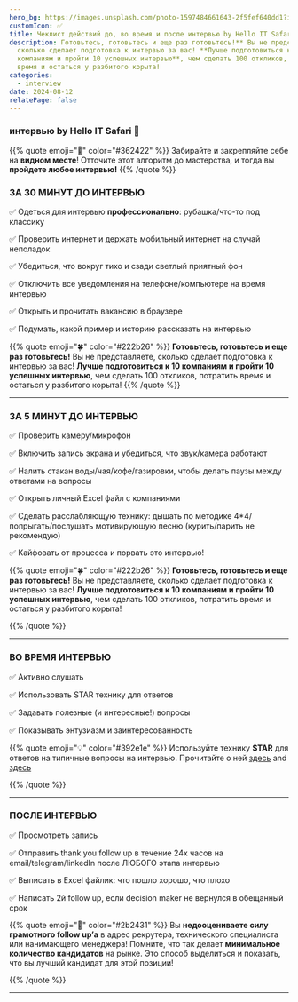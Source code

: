 ```yaml
---
hero_bg: https://images.unsplash.com/photo-1597484661643-2f5fef640dd1?ixlib=rb-4.0.3&q=85&fm=jpg&crop=entropy&cs=srgb&w=3600
customIcon: ✅
title: Чеклист действий до, во время и после интервью by Hello IT Safari 🦖
description: Готовьтесь, готовьтесь и еще раз готовьтесь!** Вы не представляете,
  сколько сделает подготовка к интервью за вас! **Лучше подготовиться к 10
  компаниям и пройти 10 успешных интервью**, чем сделать 100 откликов, потратить
  время и остаться у разбитого корыта!
categories:
  - interview
date: 2024-08-12
relatePage: false
---
```


### интервью by Hello IT Safari 🦖

{{% quote emoji="📌" color="#362422" %}}
Забирайте и закрепляйте себе на **видном месте**! Отточите этот алгоритм до мастерства, и тогда вы **пройдете любое интервью!**
{{% /quote %}}

### ЗА 30 МИНУТ ДО ИНТЕРВЬЮ

✅ Одеться для интервью **профессионально**: рубашка/что-то под классику

✅ Проверить интернет и держать мобильный интернет на случай неполадок

✅ Убедиться, что вокруг тихо и сзади светлый приятный фон

✅ Отключить все уведомления на телефоне/компьютере на время интервью

✅ Открыть и прочитать вакансию в браузере

✅ Подумать, какой пример и историю рассказать на интервью

{{% quote emoji="🍀" color="#222b26" %}}
**Готовьтесь, готовьтесь и еще раз готовьтесь!** Вы не представляете, сколько сделает подготовка к интервью за вас! **Лучше подготовиться к 10 компаниям и пройти 10 успешных интервью**, чем сделать 100 откликов, потратить время и остаться у разбитого корыта!
{{% /quote %}}

---

### ЗА 5 МИНУТ ДО ИНТЕРВЬЮ

✅ Проверить камеру/микрофон

✅ Включить запись экрана и убедиться, что звук/камера работают

✅ Налить стакан воды/чая/кофе/газировки, чтобы делать паузы между ответами на вопросы

✅ Открыть личный Excel файл с компаниями

✅ Сделать расслабляющую технику: дышать по методике 4\*4/попрыгать/послушать мотивирующую песню (курить/парить не рекомендую)

✅ Кайфовать от процесса и порвать это интервью!

{{% quote emoji="🍀" color="#222b26" %}}
**Готовьтесь, готовьтесь и еще раз готовьтесь!** Вы не представляете, сколько сделает подготовка к интервью за вас! **Лучше подготовиться к 10 компаниям и пройти 10 успешных интервью**, чем сделать 100 откликов, потратить время и остаться у разбитого корыта!

{{% /quote %}}

---

### ВО ВРЕМЯ ИНТЕРВЬЮ

✅ Активно слушать

✅ Использовать STAR технику для ответов

✅ Задавать полезные (и интересные!) вопросы

✅ Показывать энтузиазм и заинтересованность

{{% quote emoji="💡" color="#392e1e" %}}
Используйте технику **STAR** для ответов на типичные вопросы на интервью. Прочитайте о ней [здесь](https://www.testgorilla.com/blog/star-method-interviews/) and [здесь](https://www.indeed.com/career-advice/interviewing/how-to-use-the-star-interview-response-technique)

{{% /quote %}}

---

### ПОСЛЕ ИНТЕРВЬЮ

✅ Просмотреть запись

✅ Отправить thank you follow up в течение 24х часов на email/telegram/linkedIn после ЛЮБОГО этапа интервью

✅ Выписать в Excel файлик: что пошло хорошо, что плохо

✅ Написать 2й follow up, если deсision maker не вернулся в обещанный срок

{{% quote emoji="🔮" color="#2b2431" %}}
Вы **недооцениваете силу грамотного follow up’а** в адрес рекрутера, технического специалиста или нанимающего менеджера! Помните, что так делает **минимальное количество кандидатов** на рынке. Это способ выделиться и показать, что вы лучший кандидат для этой позиции!

{{% /quote %}}

---
